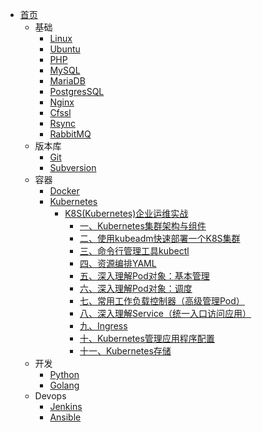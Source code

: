- [首页](/)
  - 基础
    - [Linux](zh-cn/linux/)
    - [Ubuntu](zh-cn/ubuntu/)
    - [PHP](zh-cn/php/)
    - [MySQL](/zh-cn/mysql/)
    - [MariaDB](/zh-cn/mariadb/)
    - [PostgresSQL](/zh-cn/postgressql/)
    - [Nginx](/zh-cn/nginx/)
    - [Cfssl](zh/../zh-cn/cfssl/)
    - [Rsync](zh-cn/rsync/)
    - [RabbitMQ](zh-cn/rabbitmq/)
  - 版本库
    - [Git](zh-cn/git/)
    - [Subversion](zh-cn/subversion/)
  - 容器
    - [Docker](/zh-cn/docker/)
    - [Kubernetes](zh-cn/k8s/)
      - [K8S(Kubernetes)企业运维实战](/zh-cn/k8s/企业运维实战/)
        - [一、Kubernetes集群架构与组件](/zh-cn/k8s/企业运维实战/kubernetes集群架构与组件.md)
        - [二、使用kubeadm快速部署一个K8S集群](/zh-cn/k8s/企业运维实战/kubeadm方式快速部署一个K8s集群.md)
        - [三、命令行管理工具kubectl](/zh-cn/k8s/企业运维实战/kubectl命令行管理工具.md)
        - [四、资源编排YAML](/zh-cn/k8s/企业运维实战/资源编排.md)
        - [五、深入理解Pod对象：基本管理](/zh-cn/k8s/企业运维实战/深入理解Pod对象_基本管理.md)
        - [六、深入理解Pod对象：调度](/zh-cn/k8s/企业运维实战/深入理解Pod对象_调度.md)
        - [七、常用工作负载控制器（高级管理Pod）](/zh-cn/k8s/企业运维实战/常用工作负载控制器_高级管理Pod.md)
        - [八、深入理解Service（统一入口访问应用）](/zh-cn/k8s/企业运维实战/深入理解service.md)
        - [九、Ingress](/zh-cn/k8s/企业运维实战/ingress.md)
        - [十、Kubernetes管理应用程序配置](/zh-cn/k8s/企业运维实战/kubernetes管理应用程序配置.md)
        - [十一、Kubernetes存储](/zh-cn/k8s/企业运维实战/kubernetes存储.md)
  - 开发
    - [Python](/zh-cn/python/)
    - [Golang](/zh-cn/go/)
  - Devops
    - [Jenkins](zh-cn/jenkins/)
    - [Ansible](zh-cn/ansible/)